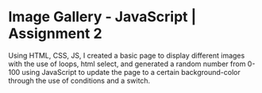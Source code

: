 # Image Gallery - JavaScript | Assignment 2
Using HTML, CSS, JS, I created a basic page to display different images with the use of loops, html select, and generated a random number from 0-100 using JavaScript to update the page to a certain background-color through the use of conditions and a switch.  
